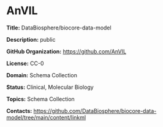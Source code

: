 [//]: # (DO NOT MANUALLY EDIT THIS FILE. IT IS GENERATED FROM A TEMPLATE.)

# AnVIL

**Title:** DataBiosphere/biocore-data-model

**Description:** public

**GitHub Organization:** https://github.com/AnVIL



**License:** CC-0

**Domain:** Schema Collection

**Status:** Clinical, Molecular Biology

**Topics:** Schema Collection

**Contacts:** https://github.com/DataBiosphere/biocore-data-model/tree/main/content/linkml